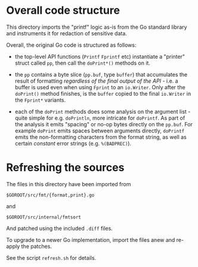 Overall code structure
======================

This directory imports the "printf" logic as-is from the Go standard
library and instruments it for redaction of sensitive data.

Overall, the original Go code is structured as follows:

- the top-level API functions (`Printf` `Fprintf` etc) instantiate a
  "printer" struct called `pp`, then call the `doPrint*()` methods
  on it.

- the `pp` contains a byte slice (`pp.buf`, type `buffer`) that
  accumulates the result of formatting *regardless of the final output
  of the API* - i.e. a buffer is used even when using `Fprint` to an
  `io.Writer`. Only after the `doPrint()` method finishes, is the
  `buffer` copied to the final `io.Writer` in the `Fprint*` variants.

- each of the `doPrint` methods does some analysis on the argument
  list - quite simple for e.g. `doPrintln`, more intricate for
  `doPrintf`.  As part of the analysis it emits "spacing" or no-op
  bytes directly on the `pp.buf`. For example `doPrint` emits spaces
  between arguments directly, `doPrintf` emits the non-formatting
  characters from the format string, as well as certain *constant*
  error strings (e.g. `%(BADPREC)`).

Refreshing the sources
======================

The files in this directory have been imported from

`$GOROOT/src/fmt/{format,print}.go`

and

`$GOROOT/src/internal/fmtsort`

And patched using the included `.diff` files.

To upgrade to a newer Go implementation, import the files anew and
re-apply the patches.

See the script `refresh.sh` for details.

